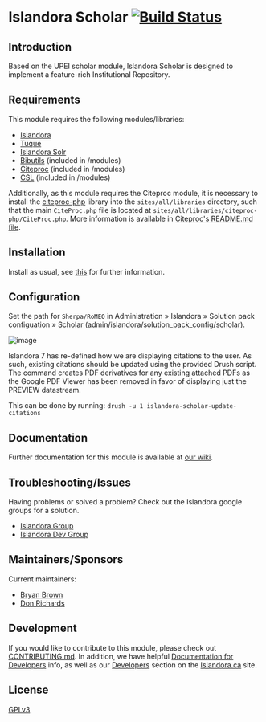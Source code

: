 # Islandora Scholar [![Build Status](https://travis-ci.org/Islandora/islandora_scholar.png?branch=7.x)](https://travis-ci.org/Islandora/islandora_scholar)

## Introduction

Based on the UPEI scholar module, Islandora Scholar is designed to implement a feature-rich Institutional Repository.

## Requirements

This module requires the following modules/libraries:

* [Islandora](https://github.com/islandora/islandora)
* [Tuque](https://github.com/islandora/tuque)
* [Islandora Solr](https://github.com/Islandora/islandora_solr_search)
* [Bibutils](https://github.com/Islandora/islandora_scholar/tree/7.x/modules/bibutils) (included in /modules)
* [Citeproc](https://github.com/Islandora/islandora_scholar/tree/7.x/modules/citeproc) (included in /modules)
* [CSL](https://github.com/Islandora/islandora_scholar/tree/7.x/modules/csl) (included in /modules)

Additionally, as this module requires the Citeproc module, it is necessary to install the [citeproc-php](https://github.com/Islandora/citeproc-php) library into the `sites/all/libraries` directory, such that the main `CiteProc.php` file is located at `sites/all/libraries/citeproc-php/CiteProc.php`. More information is available in [Citeproc's README.md file](https://github.com/Islandora/islandora_scholar/blob/7.x/modules/citeproc/README.md).

## Installation

Install as usual, see [this](https://drupal.org/documentation/install/modules-themes/modules-7) for further information.

## Configuration

Set the path for `Sherpa/RoMEO` in Administration » Islandora » Solution pack configuation » Scholar (admin/islandora/solution_pack_config/scholar).

![image](https://cloud.githubusercontent.com/assets/2738244/19038481/b1391c48-8949-11e6-9db9-3f681380c65f.png)

Islandora 7 has re-defined how we are displaying citations to the user. As such, existing citations should be updated using the provided Drush script. The command creates PDF derivatives for any existing attached PDFs as the Google PDF Viewer has been removed in favor of displaying just the PREVIEW datastream.

This can be done by running: 
`drush -u 1 islandora-scholar-update-citations`

## Documentation

Further documentation for this module is available at [our wiki](https://wiki.duraspace.org/display/ISLANDORA/Islandora+Scholar).

## Troubleshooting/Issues

Having problems or solved a problem? Check out the Islandora google groups for a solution.

* [Islandora Group](https://groups.google.com/forum/?hl=en&fromgroups#!forum/islandora)
* [Islandora Dev Group](https://groups.google.com/forum/?hl=en&fromgroups#!forum/islandora-dev)

## Maintainers/Sponsors

Current maintainers:

* [Bryan Brown](https://github.com/bryjbrown)
* [Don Richards](https://github.com/DonRichards)

## Development

If you would like to contribute to this module, please check out [CONTRIBUTING.md](CONTRIBUTING.md). In addition, we have helpful [Documentation for Developers](https://github.com/Islandora/islandora/wiki#wiki-documentation-for-developers) info, as well as our [Developers](http://islandora.ca/developers) section on the [Islandora.ca](http://islandora.ca) site.

## License

[GPLv3](http://www.gnu.org/licenses/gpl-3.0.txt)

